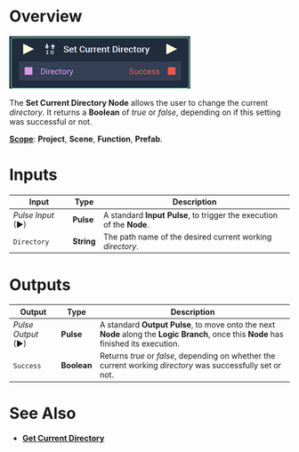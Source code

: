 # Overview

![The Set Current Directory Node.](../../.gitbook/assets/setcurrentdirectorynode.png)

The **Set Current Directory Node** allows the user to change the current *directory*. It returns a **Boolean** of *true* or *false*, depending on if this setting was successful or not. 

[**Scope**](../overview.md#scopes): **Project**, **Scene**, **Function**, **Prefab**.


# Inputs

|Input|Type|Description|
|---|---|---|
|*Pulse Input* (►)|**Pulse**|A standard **Input Pulse**, to trigger the execution of the **Node**.|
|`Directory`|**String**|The path name of the desired current working *directory*.|

# Outputs

|Output|Type|Description|
|---|---|---|
|*Pulse Output* (►)|**Pulse**|A standard **Output Pulse**, to move onto the next **Node** along the **Logic Branch**, once this **Node** has finished its execution.|
|`Success`|**Boolean**|Returns *true* or *false*, depending on whether the current working *directory* was successfully set or not.|

# See Also

* [**Get Current Directory**](getcurrentdirectory.md)

